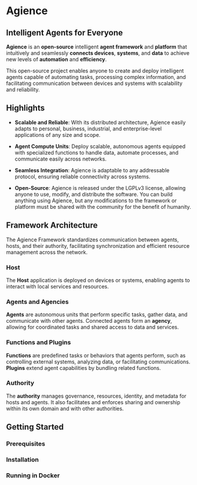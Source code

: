 # Agience
## Intelligent Agents for Everyone

**Agience** is an **open-source** intelligent **agent framework** and **platform** that intuitively and seamlessly **connects devices**, **systems**, and **data** to achieve new levels of **automation** and **efficiency**.

This open-source project enables anyone to create and deploy intelligent agents capable of automating tasks, processing complex information, and facilitating communication between devices and systems with scalability and reliability.

## Highlights

- **Scalable and Reliable**: With its distributed architecture, Agience easily adapts to personal, business, industrial, and enterprise-level applications of any size and scope.

- **Agent Compute Units**: Deploy scalable, autonomous agents equipped with specialized functions to handle data, automate processes, and communicate easily across networks.
 
- **Seamless Integration**: Agience is adaptable to any addressable protocol, ensuring reliable connectivity across systems.
 
- **Open-Source**: Agience is released under the LGPLv3 license, allowing anyone to use, modify, and distribute the software. You can build anything using Agience, but any modifications to the framework or platform must be shared with the community for the benefit of humanity.

## Framework Architecture

The Agience Framework standardizes communication between agents, hosts, and their authority, facilitating synchronization and efficient resource management across the network.

### Host
The **Host** application is deployed on devices or systems, enabling agents to interact with local services and resources.

### Agents and Agencies
**Agents** are autonomous units that perform specific tasks, gather data, and communicate with other agents. Connected agents form an **agency**, allowing for coordinated tasks and shared access to data and services.

### Functions and Plugins
**Functions** are predefined tasks or behaviors that agents perform, such as controlling external systems, analyzing data, or facilitating communications. **Plugins** extend agent capabilities by bundling related functions.

### Authority
The **authority** manages governance, resources, identity, and metadata for hosts and agents. It also facilitates and enforces sharing and ownership within its own domain and with other authorities.

## Getting Started

### Prerequisites

### Installation

### Running in Docker

